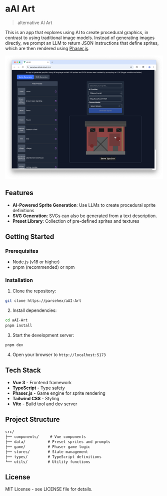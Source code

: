 # aAI Art

> alternative AI Art

This is an app that explores using AI to create procedural graphics, in contrast to using traditional image models. Instead of generating images directly, we prompt an LLM to return JSON instructions that define sprites, which are then rendered using [Phaser.js](https://phaser.io).

![Preview image of the aAI-Art web app](/readme-images/aai-art-preview.png)

## Features

<!-- TODO replace section with examples -->

- **AI-Powered Sprite Generation**: Use LLMs to create procedural sprite definitions
- **SVG Generation**: SVGs can also be generated from a text description.
- **Preset Library**: Collection of pre-defined sprites and textures

## Getting Started

### Prerequisites

- Node.js (v18 or higher)
- pnpm (recommended) or npm

### Installation

1. Clone the repository:

```bash
git clone https://parsehex/aAI-Art
```

2. Install dependencies:

```bash
cd aAI-Art
pnpm install
```

3. Start the development server:

```bash
pnpm dev
```

4. Open your browser to `http://localhost:5173`

## Tech Stack

- **Vue 3** - Frontend framework
- **TypeScript** - Type safety
- **Phaser.js** - Game engine for sprite rendering
- **Tailwind CSS** - Styling
- **Vite** - Build tool and dev server

## Project Structure

```
src/
├── components/     # Vue components
├── data/          # Preset sprites and prompts
├── game/          # Phaser game logic
├── stores/        # State management
├── types/         # TypeScript definitions
└── utils/         # Utility functions
```

## License

MIT License - see LICENSE file for details.
